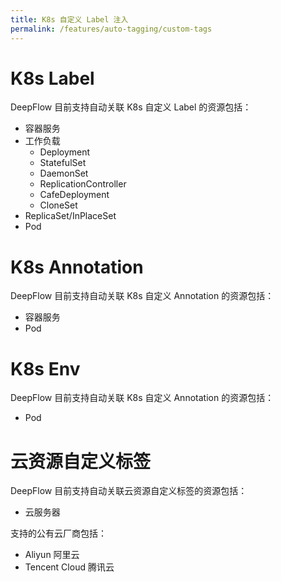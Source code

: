 ```yaml
---
title: K8s 自定义 Label 注入
permalink: /features/auto-tagging/custom-tags
---
```


# K8s Label

DeepFlow 目前支持自动关联 K8s 自定义 Label 的资源包括：
- 容器服务
- 工作负载
  - Deployment
  - StatefulSet
  - DaemonSet
  - ReplicationController
  - CafeDeployment
  - CloneSet
- ReplicaSet/InPlaceSet
- Pod

# K8s Annotation

DeepFlow 目前支持自动关联 K8s 自定义 Annotation 的资源包括：
- 容器服务
- Pod

# K8s Env

DeepFlow 目前支持自动关联 K8s 自定义 Annotation 的资源包括：
- Pod

# 云资源自定义标签

DeepFlow 目前支持自动关联云资源自定义标签的资源包括：
- 云服务器

支持的公有云厂商包括：
- Aliyun 阿里云
- Tencent Cloud 腾讯云
